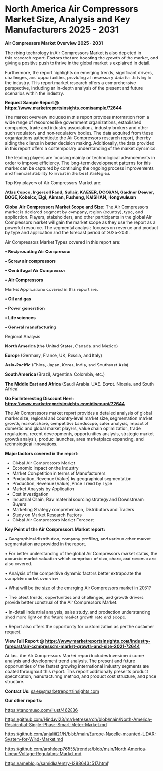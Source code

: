 # North America Air Compressors Market Size, Analysis and Key Manufacturers 2025 - 2031

<Strong> Air Compressors Market Overview 2025 - 2031</strong>

The rising technology in Air Compressors Market is also depicted in this research report. Factors that are boosting the growth of the market, and giving a positive push to thrive in the global market is explained in detail.

Furthermore, the report highlights on emerging trends, significant drivers, challenges, and opportunities, providing all necessary data for thriving in the industry. This report market research offers a comprehensive perspective, including an in-depth analysis of the present and future scenarios within the industry.

<strong>Request Sample Report @ <a href=https://www.marketreportsinsights.com/sample/72644>https://www.marketreportsinsights.com/sample/72644</a></strong>

The market overview included in this report provides information from a wide range of resources like government organizations, established companies, trade and industry associations, industry brokers and other such regulatory and non-regulatory bodies. The data acquired from these organizations authenticate the Air Compressors research report, thereby aiding the clients in better decision making. Additionally, the data provided in this report offers a contemporary understanding of the market dynamics.

The leading players are focusing mainly on technological advancements in order to improve efficiency. The long-term development patterns for this market can be captured by continuing the ongoing process improvements and financial stability to invest in the best strategies.

Top Key players of Air Compressors Market are:

<strong>Atlas Copco, Ingersoll Rand, Sullair, KAESER, DOOSAN, Gardner Denver, BOGE, Kobelco, Elgi, Airman, Fusheng, KAISHAN, Hongwuhuan</strong>

<strong><b>Global Air Compressors Market Scope and Size:</b></strong>
The Air Compressors market is declared segment by company, region (country), type, and application. Players, stakeholders, and other participants in the global Air Compressors market will gain the market scope as they use the report as a powerful resource. The segmental analysis focuses on revenue and product by type and application and the forecast period of 2025-2031.

Air Compressors Market Types covered in this report are:

<strong>• Reciprocating Air Compressor

• Screw air compressors

• Centrifugal Air Compressor

• Air Compressors</strong>

Market Applications covered in this report are:

<strong>• Oil and gas

• Power generation

• Life sciences

• General manufacturing</strong> 

Regional Analysis

<strong>North America</strong> (the United States, Canada, and Mexico)

<strong>Europe</strong> (Germany, France, UK, Russia, and Italy)

<strong>Asia-Pacific</strong> (China, Japan, Korea, India, and Southeast Asia)

<strong>South America</strong> (Brazil, Argentina, Colombia, etc.)

<strong>The Middle East and Africa</strong> (Saudi Arabia, UAE, Egypt, Nigeria, and South Africa)

<strong>Go For Interesting Discount Here: <a href=https://www.marketreportsinsights.com/discount/72644>https://www.marketreportsinsights.com/discount/72644</a></strong>

The Air Compressors market report provides a detailed analysis of global market size, regional and country-level market size, segmentation market growth, market share, competitive Landscape, sales analysis, impact of domestic and global market players, value chain optimization, trade regulations, recent developments, opportunities analysis, strategic market growth analysis, product launches, area marketplace expanding, and technological innovations.

<strong><b>Major factors covered in the report:</b></strong>
<ul>
  <li>Global Air Compressors Market </li>
  <li>Economic Impact on the Industry</li>
  <li>Market Competition in terms of Manufacturers</li>
  <li>Production, Revenue (Value) by geographical segmentation</li>
  <li>Production, Revenue (Value), Price Trend by Type</li>
  <li>Market Analysis by Application</li>
  <li>Cost Investigation</li>
  <li>Industrial Chain, Raw material sourcing strategy and Downstream Buyers</li>
  <li>Marketing Strategy comprehension, Distributors and Traders</li>
  <li>Study on Market Research Factors</li>
  <li>Global Air Compressors Market Forecast</li>
</ul>

<strong><b>Key Point of the Air Compressors Market report:</b></strong>

• Geographical distribution, company profiling, and various other market segmentation are provided in the report.

• For better understanding of the global Air Compressors market status, the accurate market valuation which comprises of size, share, and revenue are also covered.

• Analysis of the competitive dynamic factors better extrapolate the complete market overview

• What will be the size of the emerging Air Compressors market in 2031?

• The latest trends, opportunities and challenges, and growth drivers provide better construal of the Air Compressors Market.

• In-detail industrial analysis, sales study, and production understanding shed more light on the future market growth rate and scope.

• Report also offers the opportunity for customization as per the customer request.

<strong><b>View Full Report @ <a href=https://www.marketreportsinsights.com/industry-forecast/air-compressors-market-growth-and-size-2021-72644>https://www.marketreportsinsights.com/industry-forecast/air-compressors-market-growth-and-size-2021-72644</a></b></strong>


At last, the Air Compressors Market report includes investment come analysis and development trend analysis. The present and future opportunities of the fastest growing international industry segments are coated throughout this report. This report additionally presents product specification, manufacturing method, and product cost structure, and price structure.

<strong>Contact Us:</strong>
sales@marketreportsinsights.com

<strong>Our other reports:</strong>

<a href=https://tanomuno.com/illust/462836>https://tanomuno.com/illust/462836</a>

<a href=https://github.com/Hindavi23/marketresearch/blob/main/North-America-Residential-Single-Phase-Smart-Meter-Market.md>https://github.com/Hindavi23/marketresearch/blob/main/North-America-Residential-Single-Phase-Smart-Meter-Market.md</a>

<a href=https://github.com/anjaliiii21/N/blob/main/Europe-Nacelle-mounted-LIDAR-System-for-Wind-Market.md>https://github.com/anjaliiii21/N/blob/main/Europe-Nacelle-mounted-LIDAR-System-for-Wind-Market.md</a>

<a href=https://github.com/arshdeep76555/trendss/blob/main/North-America-Linear-Voltage-Regulators-Market.md>https://github.com/arshdeep76555/trendss/blob/main/North-America-Linear-Voltage-Regulators-Market.md</a>

<a href=https://ameblo.jp/samidha/entry-12886434517.html>https://ameblo.jp/samidha/entry-12886434517.html</a>"
